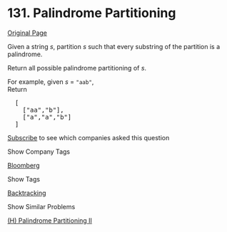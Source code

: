 # 131. Palindrome Partitioning

[Original Page](https://leetcode.com/problems/palindrome-partitioning/)

Given a string _s_, partition _s_ such that every substring of the partition is a palindrome.

Return all possible palindrome partitioning of _s_.

For example, given _s_ = `"aab"`,  
Return

<pre>  [
    ["aa","b"],
    ["a","a","b"]
  ]
</pre>

<div>

[Subscribe](/subscribe/) to see which companies asked this question

</div>

<div>

<div id="company_tags" class="btn btn-xs btn-warning">Show Company Tags</div>

<span class="hidebutton">[Bloomberg](/company/bloomberg/)</span></div>

<div>

<div id="tags" class="btn btn-xs btn-warning">Show Tags</div>

<span class="hidebutton">[Backtracking](/tag/backtracking/)</span></div>

<div>

<div id="similar" class="btn btn-xs btn-warning">Show Similar Problems</div>

<span class="hidebutton">[(H) Palindrome Partitioning II](/problems/palindrome-partitioning-ii/)</span></div>